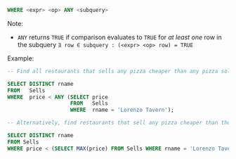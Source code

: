 
```sql
WHERE <expr> <op> ANY <subquery>
```

Note:
- `ANY` returns `TRUE` if comparison evaluates to `TRUE` for _at least one_ row in the subquery `∃ row ∈ subquery : (<expr> <op> row) = TRUE`

Example:

```sql
-- Find all restaurants that sells any pizza cheaper than any pizza sold by Lorenzo Tavern 

SELECT DISTINCT rname
FROM   Sells
WHERE  price < ANY (SELECT price
					FROM   Sells
					WHERE  rname = 'Lorenzo Tavern');

-- Alternatively, find restaurants that sell any pizza cheaper than the most expensive pizza sold by Lorenzo Tavern.

SELECT DISTINCT rname
FROM Sells
WHERE price < (SELECT MAX(price) FROM Sells WHERE rname = 'Lorenzo Tavern')
```